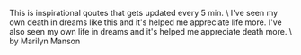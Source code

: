 This is inspirational qoutes that gets updated every 5 min. \ 
I've seen my own death in dreams like this and it's helped me appreciate life more. I've also seen my own life in dreams and it's helped me appreciate death more. \ 
by Marilyn Manson